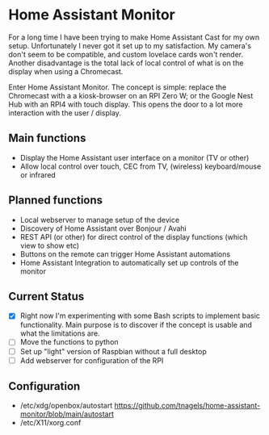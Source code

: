 # Home Assistant Monitor
For a long time I have been trying to make Home Assistant Cast for my own setup. Unfortunately I never got it set up to my satisfaction. My camera's don't seem to be compatible, and custom lovelace cards won't render. Another disadvantage is the total lack of local control of what is on the display when using a Chromecast.

Enter Home Assistant Monitor. The concept is simple: replace the Chromecast with a a kiosk-browser on an RPI Zero W; or the Google Nest Hub with an RPI4 with touch display. This opens the door to a lot more interaction with the user / display.

## Main functions
* Display the Home Assistant user interface on a monitor (TV or other)
* Allow local control over touch, CEC from TV, (wireless) keyboard/mouse or infrared
## Planned functions
* Local webserver to manage setup of the device
* Discovery of Home Assistant over Bonjour / Avahi
* REST API (or other) for direct control of the display functions (which view to show etc)
* Buttons on the remote can trigger Home Assistant automations
* Home Assistant Integration to automatically set up controls of the monitor

## Current Status
- [X] Right now I'm experimenting with some Bash scripts to implement basic functionality. Main purpose is to discover if the concept is usable and what the limitations are.
- [ ] Move the functions to python
- [ ] Set up "light" version of Raspbian without a full desktop
- [ ] Add webserver for configuration of the RPI
## Configuration
- /etc/xdg/openbox/autostart https://github.com/tnagels/home-assistant-monitor/blob/main/autostart
- /etc/X11/xorg.conf 

